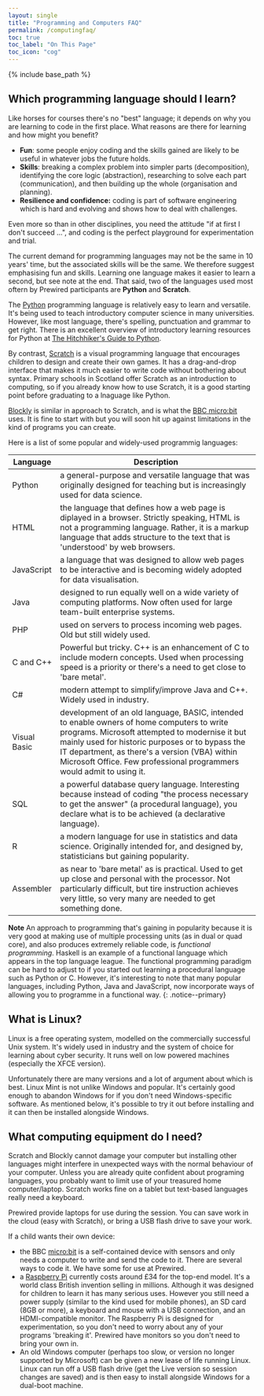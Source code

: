 ```yaml
---
layout: single
title: "Programming and Computers FAQ"
permalink: /computingfaq/
toc: true
toc_label: "On This Page"
toc_icon: "cog"
---
```


{% include base_path %}


## Which programming language should I learn?

Like horses for courses there's no "best" language; it depends on why
you are learning to code in the first place. What reasons are there for
learning and how might you benefit?

*   **Fun**: some people enjoy coding and the skills gained are likely to be
    useful in whatever jobs the future holds.
*   **Skills**: breaking a complex problem into simpler parts
    (decomposition), identifying the core logic (abstraction),
    researching to solve each part (communication), and then building up
    the whole (organisation and planning).
*   **Resilience and confidence:** coding is part of software engineering
    which is hard and evolving and shows how to deal with challenges.

Even more so than in other disciplines, you need  the attitude "if at
first I don't succeed ...", and coding is the perfect playground for experimentation and trial.

The current demand for programming languages may not be the same in 10 years' time,
but the associated skills will be the same. We therefore suggest emphasising fun and skills. Learning one language makes it easier to learn a second, but see note at the end. That said, two of the languages used most oftern by Prewired participants are **Python** and **Scratch**.

The [Python](https://docs.python.org/3/tutorial/) programming language is relatively easy to learn and versatile. It's being used to
teach introductory computer science in many universities. However, like most language, there's spelling, punctuation and grammar to get right. There is an excellent overview of introductory learning resources for Python at [The Hitchhiker's Guide to Python](https://docs.python-guide.org/intro/learning/#beginner).

By contrast, [Scratch](https://scratch.mit.edu) is a visual programming language that encourages children to design and create their own games. It has a drag-and-drop interface that makes it much easier to write code without bothering about syntax.  Primary schools in Scotland offer Scratch as an introduction to computing, so if you already know how to use Scratch, it is a good starting point before graduating to a lnaguage like Python.

[Blockly](https://developers.google.com/blockly/) is similar in approach to Scratch, and is what the [BBC micro:bit](https://microbit.org) uses. It is fine to start
with but you will soon hit up against limitations in the kind of programs you can create.

<!-- Scratch Jr. is simplified Scratch without word recognition but only runs
on tablets.

Snap is an attempt to include many concepts omitted in Scratch. -->

Here is a list of some popular and widely-used programmig languages:



| Language | Description |
| -------- | ----------- |
| Python | a general-purpose and versatile language that was originally designed for teaching but is increasingly used for data science.
| HTML | the language that defines how a web page is diplayed in a browser. Strictly speaking, HTML is not a programming language. Rather, it is a markup language that adds structure to the text that is 'understood' by web browsers.| 
| JavaScript | a language that was designed to allow web pages to be interactive and is becoming widely adopted for data visualisation.| 
| Java | designed to run equally well on a wide variety of computing platforms. Now often used for large team-built enterprise systems.| 
| PHP | used on servers to process incoming web pages. Old but still widely used.| 
| C and C++ | Powerful but tricky. C++ is an enhancement of C to include modern concepts. Used when processing speed is a priority or  there's a need to get close to 'bare metal'.| 
| C# | modern attempt to simplify/improve Java and C++. Widely used in industry.| 
| Visual Basic | development of an old language, BASIC, intended to enable owners of home computers to write programs. Microsoft attempted to modernise it but mainly used for historic purposes or to bypass the IT department, as there's a version (VBA) within Microsoft Office. Few professional programmers would admit to using it.| 
| SQL | a powerful database query language. Interesting because instead of coding "the process necessary to get the answer" (a procedural language), you declare what is to be achieved (a declarative language). | 
| R | a modern language for use in statistics and data science. Originally intended for, and designed by, statisticians but gaining popularity.| 
| Assembler | as near to 'bare metal' as is practical. Used to get up close and personal with the processor. Not particularly difficult, but tire instruction achieves very little, so very many are needed to get something done.|

**Note** An approach to programming that's gaining in popularity because it
is very good at making use of multiple processing units (as in dual or quad core), and also produces
extremely reliable code, is  *functional programming*.  Haskell is an example of a functional language which appears in
the top language league. The functional programming paradigm can be hard to adjust to if you started out learning a procedural language such as Python or C. However, it's interesting to note that many popular languages, including Python, Java and JavaScript, now incorporate ways of allowing you to programme in a functional way.
{: .notice--primary}

<!-- It's arguable that it's harder
to learn this as a second language than a first, but there's probably
more fun and skills to be gained at an early stage from other language
types. -->

## What is Linux?

Linux is a free operating system, modelled on the commercially
successful Unix system. It's widely
used in industry and the system of choice for learning about cyber security. It runs well on low powered machines (especially the XFCE version).

Unfortunately there are many versions and a lot of argument about which
is best. Linux Mint is not unlike Windows and popular. It's certainly good enough to abandon Windows for if you don't need
Windows-specific software. As mentioned below, it's possible to try it out before installing and
it can then be installed alongside Windows.

## What computing equipment do I need?


Scratch and Blockly cannot damage your computer but installing other
languages might interfere in unexpected ways with the normal behaviour of your computer. Unless you are already quite confident about programing languages, you probably want to limit use of your treasured home computer/laptop. Scratch works fine on a tablet but text-based languages really need a keyboard.

Prewired provide laptops for use during the session. You can save work
in the cloud (easy with Scratch), or bring a USB flash drive to save
your work.


If a child wants their own device:

*   the BBC [micro:bit](https://microbit.org) is a self-contained device with sensors and only needs a computer to write and send the code to it. There are several ways to code it. We have some for use at Prewired.
*   a [Raspberry Pi](https://www.raspberrypi.org) currently costs around £34 for the top-end model. It's a world class British invention selling in millions. Although it was designed for children to learn it has many serious uses. However you still need a power supply (similar to the kind used for mobile phones), an SD card (8GB or more), a keyboard and mouse with a USB connection, and an HDMI-compatible monitor. The Raspberry Pi is designed for experimentation, so you don't need to worry about any of your programs 'breaking it'. Prewired have monitors so you don't need to bring your own in.
*   An old Windows computer (perhaps too slow, or version no longer supported by Microsoft) can be given a new lease of life running Linux. Linux can run off a USB flash drive (get the Live version so session changes are saved) and is then easy to install alongside Windows for a dual-boot machine.
